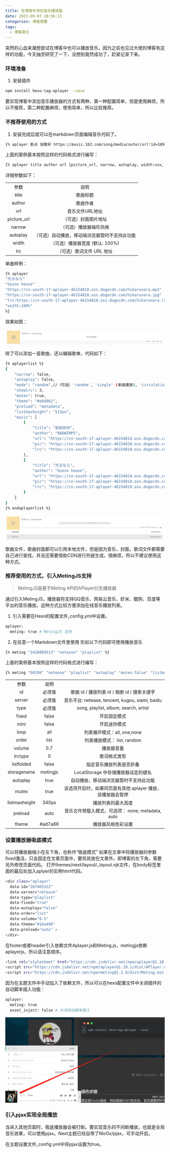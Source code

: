 ```yaml
---
title: 在博客中添加音乐播放器
date: 2023-09-07 10:56:13
categories: 博客搭建
tags:
  - 博客美化
---
```


突然的心血来潮想尝试在博客中也可以播放音乐，因为之前也见过大佬的博客有这样的功能，今天抽空研究了一下，没想到竟然成功了，赶紧记录下来。

### 环境准备

1. 安装插件

```bash
npm install hexo-tag-aplayer --save
```

<!-- more -->

要实现博客中添加音乐播放器的方式有两种，第一种配置简单，但是使用麻烦，所以不推荐，第二种配置麻烦，使用简单，所以比较推荐。

### 不推荐使用的方式

1. 安装完成后就可以在markdown页面编辑音乐代码了。

```bash
{% aplayer 断点 张敬轩 https://music.163.com/song/media/outer/url?id=189323.mp3  %}
```

上面的案例基本按照这样的代码格式进行编写：

```bash
{% aplayer title author url [picture_url, narrow, autoplay, width:xxx, lrc:xxx] %}
```

详细参数如下：

|||
|:---:|:---:|
|参数|说明|
|title|歌曲标题|
|author|歌曲作者|
|url|音乐文件URL地址|
|picture_url|（可选）封面图片地址|
|narrow|（可选）播放器袖珍风格|
|autoplay|（可选）自动播放，移动端浏览器暂时不支持此功能|
|width|（可选）播放器宽度 (默认: 100%)|
|lrc|（可选）歌词文件 URL 地址|

单曲样例：

```bash
{% aplayer 
"光るなら" 
"Goose house" 
"https://cn-south-17-aplayer-46154810.oss.dogecdn.com/hikarunara.mp3" 
"https://cn-south-17-aplayer-46154810.oss.dogecdn.com/hikarunara.jpg" 
"lrc:https://cn-south-17-aplayer-46154810.oss.dogecdn.com/hikarunara.lrc" 
"width:100%" 
%}
```

效果如图：

![单曲效果图](./hexo-music/1.png)

除了可以添加一首歌曲，还以编辑歌单，代码如下：

```bash
{% aplayerlist %}
{
    "narrow": false,
    "autoplay": false,
    "mode": "random",//（可选）'random', 'single' (单曲播放), 'circulation' (循环播放), 'order' (列表播放)， 默认：'circulation' 
    "showlrc": 3,
    "mutex": true,
    "theme": "#e6d0b2",
    "preload": "metadata",
    "listmaxheight": "513px",
    "music": [
        {
            "title": "前前前世",
            "author": "RADWIMPS",
            "url": "https://cn-south-17-aplayer-46154810.oss.dogecdn.com/yourname.mp3",
            "pic": "https://cn-south-17-aplayer-46154810.oss.dogecdn.com/yourname.jpg",
            "lrc": "https://cn-south-17-aplayer-46154810.oss.dogecdn.com/yourname.lrc"
        },
        {
            "title": "光るなら",
            "author": "Goose house",
            "url": "https://cn-south-17-aplayer-46154810.oss.dogecdn.com/hikarunara.mp3",
            "pic": "https://cn-south-17-aplayer-46154810.oss.dogecdn.com/hikarunara.jpg",
            "lrc": "https://cn-south-17-aplayer-46154810.oss.dogecdn.com/hikarunara.lrc"
        }
    ]
}
{% endaplayerlist %}
```

![歌单效果图](./hexo-music/2.png)

歌曲文件，歌曲封面都可以引用本地文件，但是因为音乐，封面，歌词文件都需要自己进行查找，并且还需要借助CDN进行外链生成，很麻烦，所以不建议使用这种方式。

### 推荐使用的方式，引入MetingJS支持

> MetingJS是基于Meting API的APlayer衍生播放器

通过引入MetingJS，播放器将支持QQ音乐、网易云音乐、虾米、酷狗、百度等平台的音乐播放。这种方式比较方便添加在线音乐播放列表。

1. 引入需要在Hexo的配置文件_config.yml中设置。

```bash
aplayer:
  meting: true # MetingJS 支持
```

2. 在任意一个Markdown文件里使用 形如以下代码即可使用播放音乐

```bash
{% meting "2410869513" "netease" "playlist" %}
```

上面的案例基本按照这样的代码格式进行编写：

```bash
{% meting "60198" "netease" "playlist" "autoplay" "mutex:false" "listmaxheight:340px" "preload:none" "theme:#ad7a86" %}
```

||||
|:---:|:---:|:---:|
|参数|说明|
|id|必须值|歌曲 id / 播放列表 id / 相册 id / 搜索关键字|
|server|必须值|音乐平台: netease, tencent, kugou, xiami, baidu|
|type|必须值|song, playlist, album, search, artist|
|fixed|false|开启固定模式|
|mini|false|开启迷你模式|
|loop|all|列表循环模式：all, one,none|
|order|list|列表播放模式： list, random|
|volume|0.7|播放器音量|
|lrctype|0|歌词格式类型|
|listfolded|false|指定音乐播放列表是否折叠|
|storagename|metingjs|LocalStorage 中存储播放器设定的键名|
|autoplay|true|自动播放，移动端浏览器暂时不支持此功能|
|mutex|true|该选项开启时，如果同页面有其他 aplayer 播放，该播放器会暂停|
|listmaxheight|340px|播放列表的最大高度|
|preload|auto|音乐文件预载入模式，可选项： none, metadata, auto|
|theme|#ad7a86|播放器风格色彩设置|

### 设置播放器吸底模式

可以将播放器缩小在左下角，也称作“吸底模式”
如果在文章中将播放器的参数fixed激活，只会固定在文章页面中，要将其放在文章外，即博客的左下角，需要另外修改页面代码。
打开themes/next/layout/_layout.njk文件，在body标签里面的最后处加入aplyer的实例html代码。

```bash
<div class="aplayer" 
  data-id="387465322" 
  data-server="netease" 
  data-type="playlist" 
  data-fixed="true" 
  data-autoplay="false" 
  data-order="list" 
  data-volume="0.5" 
  data-theme="#1da496" 
  data-preload="auto" >
</div>
```

在footer或者header引入依赖文件Aplayer.js和Meting.js，metingjs依赖aplayerjs，所以请注意顺序。

```bash
<link rel="stylesheet" href="https://cdn.jsdelivr.net/npm/aplayer@1.10.1/dist/APlayer.min.css">
<script src="https://cdn.jsdelivr.net/npm/aplayer@1.10.1/dist/APlayer.min.js"></script>
<script src="https://cdn.jsdelivr.net/npm/meting@1.2.0/dist/Meting.min.js"></script>
```

因为在主题文件中手动加入了依赖文件，所以可以在hexo配置文件中关闭插件的自动脚本插入功能：

```bash
aplayer:
  meting: true
  asset_inject: false # 关闭自动脚本插入
```

![吸底效果图](./hexo-music/3.png)

### 引入pjax实现全局播放

当进入其他页面时，吸底播放器会被打断。要实现音乐的不间断播放，也就是全局音乐效果，可以使用pjax。Next主题已经自带了MoOx/pjax，可手动开启。

在主题设置文件_config.yml中将pjax设置为true。